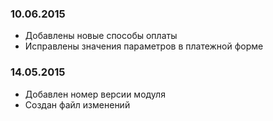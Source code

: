 ### 10.06.2015
* Добавлены новые способы оплаты
* Исправлены значения параметров в платежной форме

### 14.05.2015
* Добавлен номер версии модуля
* Создан файл изменений

